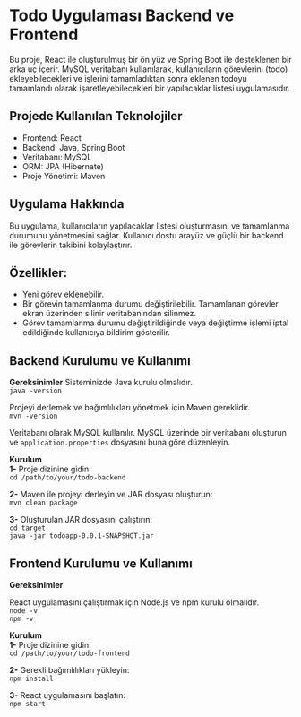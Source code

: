 # Todo Uygulaması Backend ve Frontend
Bu proje, React ile oluşturulmuş bir ön yüz ve Spring Boot ile desteklenen bir arka uç içerir. MySQL veritabanı kullanılarak, kullanıcıların görevlerini (todo) ekleyebilecekleri ve işlerini tamamladıktan sonra eklenen todoyu tamamlandı olarak işaretleyebilecekleri bir yapılacaklar listesi uygulamasıdır.

## Projede Kullanılan Teknolojiler
* Frontend: React
* Backend: Java, Spring Boot
* Veritabanı: MySQL
* ORM: JPA (Hibernate)
* Proje Yönetimi: Maven

## Uygulama Hakkında
Bu uygulama, kullanıcıların yapılacaklar listesi oluşturmasını ve tamamlanma durumunu yönetmesini sağlar. Kullanıcı dostu arayüz ve güçlü bir backend ile görevlerin takibini kolaylaştırır.

## Özellikler:
* Yeni görev eklenebilir.
* Bir görevin tamamlanma durumu değiştirilebilir. Tamamlanan görevler ekran üzerinden silinir veritabanından silinmez.
* Görev tamamlanma durumu değiştirildiğinde veya değiştirme işlemi iptal edildiğinde kullanıcıya bildirim gösterilir.

## Backend Kurulumu ve Kullanımı

**Gereksinimler**
Sisteminizde Java kurulu olmalıdır.  
`java -version`  

Projeyi derlemek ve bağımlılıkları yönetmek için Maven gereklidir.  
`mvn -version`  

Veritabanı olarak MySQL kullanılır. MySQL üzerinde bir veritabanı oluşturun ve `application.properties` dosyasını buna göre düzenleyin.

**Kurulum**  
**1-** Proje dizinine gidin:  
`cd /path/to/your/todo-backend`  

**2-** Maven ile projeyi derleyin ve JAR dosyası oluşturun:  
`mvn clean package`  

**3-** Oluşturulan JAR dosyasını çalıştırın:  
`cd target`  
`java -jar todoapp-0.0.1-SNAPSHOT.jar`

## Frontend Kurulumu ve Kullanımı
**Gereksinimler**  

React uygulamasını çalıştırmak için Node.js ve npm kurulu olmalıdır.  
`node -v`  
`npm -v`

**Kurulum**  
**1-** Proje dizinine gidin:  
`cd /path/to/your/todo-frontend`

**2-** Gerekli bağımlılıkları yükleyin:  
`npm install`

**3-** React uygulamasını başlatın:  
`npm start`
